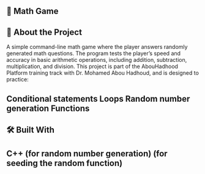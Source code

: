 🧮 Math Game
----------------------------------------------------------------------------------------------------------------

📖 About the Project
----------------------------------------------------------------------------------------------------------------

A simple command-line math game where the player answers randomly generated math questions.
The program tests the player’s speed and accuracy in basic arithmetic operations, including addition, subtraction, multiplication, and division.
This project is part of the AbouHadhood Platform training track with Dr. Mohamed Abou Hadhoud, and is designed to practice:

Conditional statements
Loops
Random number generation
Functions
----------------------------------------------------------------------------------------------------------------
🛠 Built With
----------------------------------------------------------------------------------------------------------------

C++
<iostream>
<cstdlib> (for random number generation)
<ctime> (for seeding the random function)
----------------------------------------------------------------------------------------------------------------

